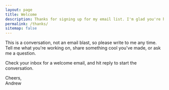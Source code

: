 ```yaml
---
layout: page
title: Welcome
description: Thanks for signing up for my email list. I'm glad you're here.
permalink: /thanks/
sitemap: false
---
```


This is a conversation, not an email blast, so please write to me any time. Tell me what you're working on, share something cool you've made, or ask me a question.

Check your inbox for a welcome email, and hit reply to start the conversation.

Cheers,  
Andrew